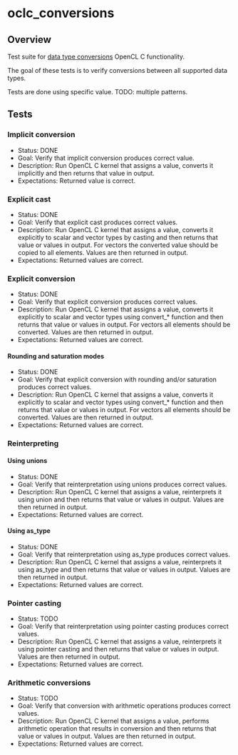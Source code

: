 # oclc_conversions

## Overview
Test suite for [data type conversions](https://www.khronos.org/registry/OpenCL/specs/2.2/html/OpenCL_C.html#conversions-and-type-casting) OpenCL C functionality.

The goal of these tests is to verify conversions between all supported data types.

Tests are done using specific value. TODO: multiple patterns.

## Tests

### Implicit conversion

* Status: DONE
* Goal: Verify that implicit conversion produces correct value.
* Description: Run OpenCL C kernel that assigns a value, converts it implicitly and then returns that value in output.
* Expectations: Returned value is correct.

### Explicit cast

* Status: DONE
* Goal: Verify that explicit cast produces correct values.
* Description: Run OpenCL C kernel that assigns a value, converts it explicitly to scalar and vector types by casting and then returns that value or values in output. For vectors the converted value should be copied to all elements. Values are then returned in output.
* Expectations: Returned values are correct.

### Explicit conversion

* Status: DONE
* Goal: Verify that explicit conversion produces correct values.
* Description: Run OpenCL C kernel that assigns a value, converts it explicitly to scalar and vector types using convert_* function and then returns that value or values in output. For vectors all elements should be converted. Values are then returned in output.
* Expectations: Returned values are correct.

#### Rounding and saturation modes

* Status: DONE
* Goal: Verify that explicit conversion with rounding and/or saturation produces correct values.
* Description: Run OpenCL C kernel that assigns a value, converts it explicitly to scalar and vector types using convert_* function and then returns that value or values in output. For vectors all elements should be converted. Values are then returned in output.
* Expectations: Returned values are correct.

### Reinterpreting

#### Using unions

* Status: DONE
* Goal: Verify that reinterpretation using unions produces correct values.
* Description: Run OpenCL C kernel that assigns a value, reinterprets it using union and then returns that value or values in output. Values are then returned in output.
* Expectations: Returned values are correct.

#### Using as_type

* Status: DONE
* Goal: Verify that reinterpretation using as_type produces correct values.
* Description: Run OpenCL C kernel that assigns a value, reinterprets it using as_type and then returns that value or values in output. Values are then returned in output.
* Expectations: Returned values are correct.

### Pointer casting

* Status: TODO
* Goal: Verify that reinterpretation using pointer casting produces correct values.
* Description: Run OpenCL C kernel that assigns a value, reinterprets it using pointer casting and then returns that value or values in output. Values are then returned in output.
* Expectations: Returned values are correct.

### Arithmetic conversions

* Status: TODO
* Goal: Verify that conversion with arithmetic operations produces correct values.
* Description: Run OpenCL C kernel that assigns a value, performs arithmetic operation that results in conversion and then returns that value or values in output. Values are then returned in output.
* Expectations: Returned values are correct.
